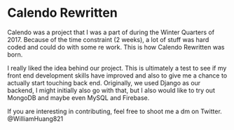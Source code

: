 # Calendo Rewritten
Calendo was a project that I was a part of during the Winter Quarters of 2017. Because of the time constraint (2 weeks), a lot of stuff was hard coded and could do with some re work. This is how Calendo Rewritten was born.  

I really liked the idea behind our project. This is ultimately a test to see if my front end development skills have improved and also to give me a chance to actually start touching back end. Originally, we used Django as our backend, I might initially also go with that, but I also would like to try out MongoDB and maybe even MySQL and Firebase.  

If you are interesting in contributing, feel free to shoot me a dm on Twitter. @WilliamHuang821
